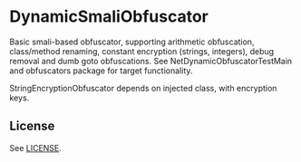 # DynamicSmaliObfuscator

Basic smali-based obfuscator, supporting arithmetic obfuscation, class/method renaming, constant encryption (strings, integers), debug removal and dumb goto obfuscations.
See NetDynamicObfuscatorTestMain and obfuscators package for target functionality.

StringEncryptionObfuscator depends on injected class, with encryption keys.

## License

See [LICENSE](LICENSE).
